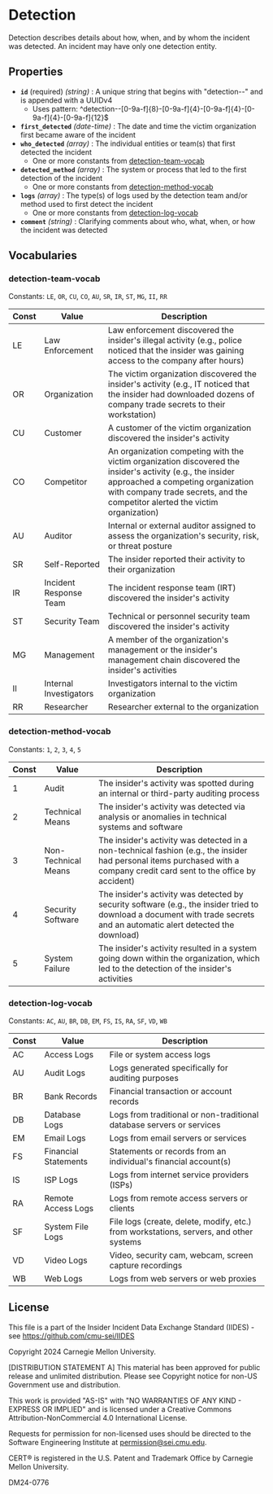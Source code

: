 # Detection

Detection describes details about how, when, and by whom the incident was detected. An incident may have only one detection entity.

## Properties

- **`id`** (required) *(string)* : A unique string that begins with "detection--" and is appended with a UUIDv4
  - Uses pattern: ^detection--[0-9a-f]{8}-[0-9a-f]{4}-[0-9a-f]{4}-[0-9a-f]{4}-[0-9a-f]{12}$
- **`first_detected`** *(date-time)* : The date and time the victim organization first became aware of the incident
- **`who_detected`** *(array)* : The individual entities or team(s) that first detected the incident
  - One or more constants from [detection-team-vocab](#detection-team-vocab)
- **`detected_method`** *(array)* : The system or process that led to the first detection of the incident
  - One or more constants from [detection-method-vocab](#detection-method-vocab)
- **`logs`** *(array)* : The type(s) of logs used by the detection team and/or method used to first detect the incident
  - One or more constants from [detection-log-vocab](#detection-log-vocab)
- **`comment`** *(string)* : Clarifying comments about who, what, when, or how the incident was detected

## Vocabularies

### detection-team-vocab

Constants: `LE`, `OR`, `CU`, `CO`, `AU`, `SR`, `IR`, `ST`, `MG`, `II`, `RR`

| Const | Value | Description |
| --- | --- | --- |
| LE | Law Enforcement | Law enforcement discovered the insider's illegal activity (e.g., police noticed that the insider was gaining access to the company after hours)|
| OR | Organization | The victim organization discovered the insider's activity (e.g., IT noticed that the insider had downloaded dozens of company trade secrets to their workstation)|
| CU | Customer | A customer of the victim organization discovered the insider's activity|
| CO | Competitor | An organization competing with the victim organization discovered the insider's activity (e.g., the insider approached a competing organization with company trade secrets, and the competitor alerted the victim organization)|
| AU | Auditor | Internal or external auditor assigned to assess the organization's security, risk, or threat posture|
| SR | Self-Reported | The insider reported their activity to their organization|
| IR | Incident Response Team | The incident response team (IRT) discovered the insider's activity|
| ST | Security Team | Technical or personnel security team discovered the insider's activity|
| MG | Management | A member of the organization's management or the insider's management chain discovered the insider's activities|
| II | Internal Investigators | Investigators internal to the victim organization|
| RR | Researcher | Researcher external to the organization|

### detection-method-vocab

Constants: `1`, `2`, `3`, `4`, `5`

| Const | Value | Description |
| --- | --- | --- |
| 1 | Audit | The insider's activity was spotted during an internal or third-party auditing process|
| 2 | Technical Means | The insider's activity was detected via analysis or anomalies in technical systems and software|
| 3 | Non-Technical Means | The insider's activity was detected in a non-technical fashion (e.g., the insider had personal items purchased with a company credit card sent to the office by accident)|
| 4 | Security Software | The insider's activity was detected by security software (e.g., the insider tried to download a document with trade secrets and an automatic alert detected the download)|
| 5 | System Failure | The insider's activity resulted in a system going down within the organization, which led to the detection of the insider's activities|

### detection-log-vocab

Constants: `AC`, `AU`, `BR`, `DB`, `EM`, `FS`, `IS`, `RA`, `SF`, `VD`, `WB`

| Const | Value | Description |
| --- | --- | --- |
| AC | Access Logs | File or system access logs|
| AU | Audit Logs | Logs generated specifically for auditing purposes|
| BR | Bank Records | Financial transaction or account records|
| DB | Database Logs | Logs from traditional or non-traditional database servers or services|
| EM | Email Logs | Logs from email servers or services|
| FS | Financial Statements | Statements or records from an individual's financial account(s)|
| IS | ISP Logs | Logs from internet service providers (ISPs)|
| RA | Remote Access Logs | Logs from remote access servers or clients|
| SF | System File Logs | File logs (create, delete, modify, etc.) from workstations, servers, and other systems|
| VD | Video Logs | Video, security cam, webcam, screen capture recordings|
| WB | Web Logs | Logs from web servers or web proxies|

## License
This file is a part of the Insider Incident Data Exchange Standard (IIDES) - see https://github.com/cmu-sei/IIDES

Copyright 2024 Carnegie Mellon University.

[DISTRIBUTION STATEMENT A] This material has been approved for public release and unlimited distribution.  Please see Copyright notice for non-US Government use and distribution.

This work is provided "AS-IS" with "NO WARRANTIES OF ANY KIND - EXPRESS OR IMPLIED" and is licensed under a Creative Commons Attribution-NonCommercial 4.0 International License.

Requests for permission for non-licensed uses should be directed to the Software Engineering Institute at permission@sei.cmu.edu.

CERT® is registered in the U.S. Patent and Trademark Office by Carnegie Mellon University.

DM24-0776
